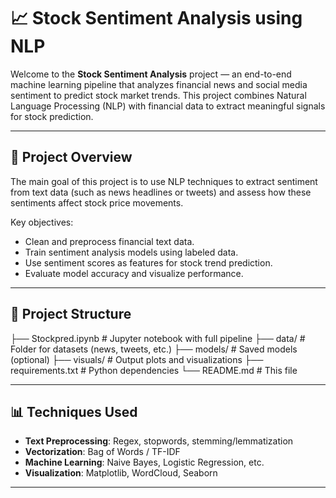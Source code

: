 # 📈 Stock Sentiment Analysis using NLP

Welcome to the **Stock Sentiment Analysis** project — an end-to-end machine learning pipeline that analyzes financial news and social media sentiment to predict stock market trends. This project combines Natural Language Processing (NLP) with financial data to extract meaningful signals for stock prediction.

---

## 🧠 Project Overview

The main goal of this project is to use NLP techniques to extract sentiment from text data (such as news headlines or tweets) and assess how these sentiments affect stock price movements.

Key objectives:
- Clean and preprocess financial text data.
- Train sentiment analysis models using labeled data.
- Use sentiment scores as features for stock trend prediction.
- Evaluate model accuracy and visualize performance.

---

## 📂 Project Structure

├── Stockpred.ipynb # Jupyter notebook with full pipeline
├── data/ # Folder for datasets (news, tweets, etc.)
├── models/ # Saved models (optional)
├── visuals/ # Output plots and visualizations
├── requirements.txt # Python dependencies
└── README.md # This file

---

## 📊 Techniques Used

- **Text Preprocessing**: Regex, stopwords, stemming/lemmatization
- **Vectorization**: Bag of Words / TF-IDF
- **Machine Learning**: Naive Bayes, Logistic Regression, etc.
- **Visualization**: Matplotlib, WordCloud, Seaborn

---

